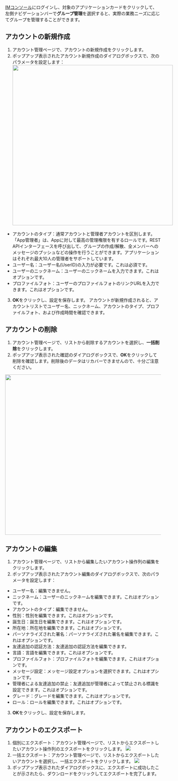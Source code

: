 [IMコンソール](https://console.cloud.tencent.com/im)にログインし、対象のアプリケーションカードをクリックして、左側ナビゲーションバーで**グループ管理**を選択すると、実際の業務ニーズに応じてグループを管理することができます。

## アカウントの新規作成
1. アカウント管理ページで、アカウントの新規作成をクリックします。
2. ポップアップ表示されたアカウント新規作成のダイアログボックスで、次のパラメータを設定します：
<img style="width:518px; max-width: inherit;" src="https://staticintl.cloudcachetci.com/yehe/backend-news/6upg172_1.png" /><br>
 - アカウントのタイプ：通常アカウントと管理者アカウントを区別します。「App管理者」は、Appに対して最高の管理権限を有するロールです。REST APIインターフェースを呼び出して、グループの作成/解散、全メンバーへのメッセージのプッシュなどの操作を行うことができます。アプリケーションはそれぞれ最大10人の管理者をサポートしています。
 - ユーザー名：ユーザー名(UserID)の入力が必要です。これは必須です。
 - ユーザーのニックネーム：ユーザーのニックネームを入力できます。これはオプションです。
 - プロファイルフォト：ユーザーのプロファイルフォトのリンクURLを入力できます。これはオプションです。
3. **OK**をクリックし、設定を保存します。
アカウントが新規作成されると、アカウントリストでユーザー名、ニックネーム、アカウントのタイプ、プロファイルフォト、および作成時間を確認できます。

## アカウントの削除
1. アカウント管理ページで、リストから削除するアカウントを選択し、**一括削除**をクリックします。
2. ポップアップ表示された確認のダイアログボックスで、**OK**をクリックして削除を確認します。削除後のデータはリカバーできませんので、十分ご注意ください。
<img style="width:518px; max-width: inherit;" src="https://staticintl.cloudcachetci.com/yehe/backend-news/Xdg3340_2.png" />

## アカウントの編集
1. アカウント管理ページで、リストから編集したいアカウント操作列の編集をクリックします。
2. ポップアップ表示されたアカウント編集のダイアログボックスで、次のパラメータを設定します：<br>
 - ユーザー名：編集できません。
 - ニックネーム：ユーザーのニックネームを編集できます。これはオプションです。
 - アカウントのタイプ：編集できません。
 - 性別：性別を編集できます。これはオプションです。
 - 誕生日：誕生日を編集できます。これはオプションです。
 - 所在地：所在地を編集できます。これはオプションです。
 - パーソナライズされた署名：パーソナライズされた署名を編集できます。これはオプションです。
 - 友達追加の認証方法：友達追加の認証方法を編集できます。
 - 言語：言語を編集できます。これはオプションです。
 - プロファイルフォト：プロファイルフォトを編集できます。これはオプションです。
 - メッセージ設定：メッセージ設定オプションを選択できます。これはオプションです。
 - 管理者による友達追加の禁止：友達追加が管理者によって禁止される標識を設定できます。これはオプションです。
 - グレード：グレードを編集できます。これはオプションです。
 - ロール：ロールを編集できます。これはオプションです。
3. **OK**をクリックし、設定を保存します。

## アカウントのエクスポート
1. 個別にエクスポート：アカウント管理ページで、リストからエクスポートしたいアカウント操作列のエクスポートをクリックします。
![](https://staticintl.cloudcachetci.com/yehe/backend-news/Vk7p229_3.png)
2. 一括エクスポート：アカウント管理ページで、リストからエクスポートしたいアカウントを選択し、一括エクスポートをクリックします。
![](https://staticintl.cloudcachetci.com/yehe/backend-news/fRPa288_4.png)
3. ポップアップ表示されたダイアログボックスに、エクスポートに成功したことが示されたら、ダウンロードをクリックしてエクスポートを完了します。<br>

